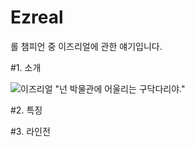 # Ezreal
롤 챔피언 중 이즈리얼에 관한 얘기입니다.


#1. 소개  

![이즈리얼](https://image-proxy.namuwikiusercontent.com/r/http%3A%2F%2Fddragon.leagueoflegends.com%2Fcdn%2Fimg%2Fchampion%2Fsplash%2FEzreal_0.jpg)
"넌 박물관에 어울리는 구닥다리야."  


#2. 특징

#3. 라인전
